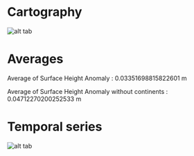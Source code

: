 # Cartography

![alt tab](https://user-images.githubusercontent.com/26437161/27908575-bf7c9e4c-624c-11e7-9d75-a55149d235a7.png)


# Averages

Average of Surface Height Anomaly  : 0.03351698815822601 m

Average of Surface Height Anomaly without continents : 0.04712270200252533 m


# Temporal series

![alt tab](https://user-images.githubusercontent.com/26437161/27908577-c0b9a8ea-624c-11e7-8fd3-e29c7ce633e0.png)
